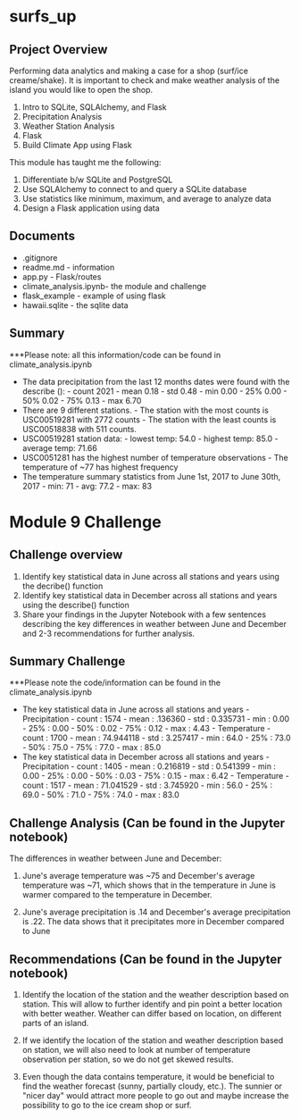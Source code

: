 # surfs_up

## Project Overview 
Performing data analytics and making a case for a shop (surf/ice creame/shake). It is important to check and make weather analysis of the island you would like to open the shop. 

1. Intro to SQLite, SQLAlchemy, and Flask
2. Precipitation Analysis
3. Weather Station Analysis
4. Flask
4. Build Climate App using Flask

This module has taught me the following:

1. Differentiate b/w SQLite and PostgreSQL
2. Use SQLAlchemy to connect to and query a SQLite database
3. Use statistics like minimum, maximum, and average to analyze data
4. Design a Flask application using data

## Documents
- .gitignore 
- readme.md - information
- app.py - Flask/routes
- climate_analysis.ipynb- the module and challenge
- flask_example - example of using flask
- hawaii.sqlite - the sqlite data

## Summary
***Please note: all this information/code can be found in climate_analysis.ipynb

- The data precipitation from the last 12 months dates were found with the describe ():
      - count 2021
      - mean 0.18
      - std  0.48
      - min  0.00
      - 25%  0.00
      - 50%  0.02
      - 75%  0.13
      - max  6.70
- There are 9 different stations. 
      - The station with the most counts is USC00519281 with 2772 counts
      - The station with the least counts is USC00518838 with 511 counts.
- USC00519281 station data:
      - lowest temp: 54.0
      - highest temp: 85.0
      - average temp: 71.66
- USC0051281 has the highest number of temperature observations
      - The temperature of ~77 has highest frequency 
- The temperature summary statistics from June 1st, 2017 to June 30th, 2017 
      - min: 71
      - avg: 77.2
      - max: 83
      
# Module 9 Challenge 

## Challenge overview

1. Identify key statistical data in June across all stations and years using the decribe() function
2. Identify key statistical data in December across all stations and years using the describe() function
3. Share your findings in the Jupyter Notebook with a few sentences describing the key differences in weather between June and December and 2-3 recommendations for further analysis.

## Summary Challenge
***Please note the code/information can be found in the climate_analysis.ipynb

- The key statistical data in June across all stations and years 
      - Precipitation
          - count : 1574
          - mean : .136360
          - std : 0.335731
          - min : 0.00
          - 25% : 0.00
          - 50% : 0.02
          - 75% : 0.12
          - max : 4.43
      - Temperature 
          - count : 1700
          - mean : 74.944118
          - std : 3.257417
          - min : 64.0
          - 25% : 73.0
          - 50% : 75.0
          - 75% : 77.0
          - max : 85.0
- The key statistical data in December across all stations and years
      - Precipitation
          - count : 1405
          - mean : 0.216819
          - std : 0.541399
          - min : 0.00
          - 25% : 0.00
          - 50% : 0.03
          - 75% : 0.15
          - max : 6.42
      - Temperature
          - count : 1517
          - mean : 71.041529
          - std : 3.745920
          - min : 56.0
          - 25% : 69.0
          - 50% : 71.0
          - 75% : 74.0
          - max : 83.0
          
## Challenge Analysis (Can be found in the Jupyter notebook)

The differences in weather between June and December:

1. June's average temperature was ~75 and December's average temperature was ~71, which shows that in the temperature in June is warmer compared to the temperature in December.

2. June's average precipitation is .14 and December's average precipitation is .22. The data shows that it precipitates more in December compared to June


## Recommendations (Can be found in the Jupyter notebook)

1. Identify the location of the station and the weather description based on station. This will allow to further identify and pin point a better location with better weather. Weather can differ based on location, on different parts of an island. 

2. If we identify the location of the station and weather description based on station, we will also need to look at number of temperature observation per station, so we do not get skewed results. 

3. Even though the data contains temperature, it would be beneficial to find the weather forecast (sunny, partially cloudy, etc.). The sunnier or "nicer day" would attract more people to go out and maybe increase the possibility to go to the ice cream shop or surf.
